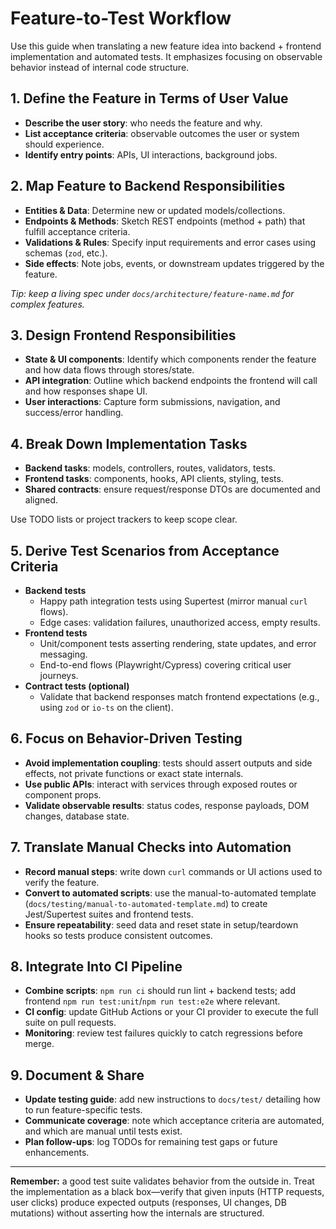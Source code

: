 # Feature-to-Test Workflow

Use this guide when translating a new feature idea into backend + frontend implementation and automated tests. It emphasizes focusing on observable behavior instead of internal code structure.

## 1. Define the Feature in Terms of User Value
- **Describe the user story**: who needs the feature and why.
- **List acceptance criteria**: observable outcomes the user or system should experience.
- **Identify entry points**: APIs, UI interactions, background jobs.

## 2. Map Feature to Backend Responsibilities
- **Entities & Data**: Determine new or updated models/collections.
- **Endpoints & Methods**: Sketch REST endpoints (method + path) that fulfill acceptance criteria.
- **Validations & Rules**: Specify input requirements and error cases using schemas (`zod`, etc.).
- **Side effects**: Note jobs, events, or downstream updates triggered by the feature.

*Tip: keep a living spec under `docs/architecture/feature-name.md` for complex features.*

## 3. Design Frontend Responsibilities
- **State & UI components**: Identify which components render the feature and how data flows through stores/state.
- **API integration**: Outline which backend endpoints the frontend will call and how responses shape UI.
- **User interactions**: Capture form submissions, navigation, and success/error handling.

## 4. Break Down Implementation Tasks
- **Backend tasks**: models, controllers, routes, validators, tests.
- **Frontend tasks**: components, hooks, API clients, styling, tests.
- **Shared contracts**: ensure request/response DTOs are documented and aligned.

Use TODO lists or project trackers to keep scope clear.

## 5. Derive Test Scenarios from Acceptance Criteria
- **Backend tests**
  - Happy path integration tests using Supertest (mirror manual `curl` flows).
  - Edge cases: validation failures, unauthorized access, empty results.
- **Frontend tests**
  - Unit/component tests asserting rendering, state updates, and error messaging.
  - End-to-end flows (Playwright/Cypress) covering critical user journeys.
- **Contract tests (optional)**
  - Validate that backend responses match frontend expectations (e.g., using `zod` or `io-ts` on the client).

## 6. Focus on Behavior-Driven Testing
- **Avoid implementation coupling**: tests should assert outputs and side effects, not private functions or exact state internals.
- **Use public APIs**: interact with services through exposed routes or component props.
- **Validate observable results**: status codes, response payloads, DOM changes, database state.

## 7. Translate Manual Checks into Automation
- **Record manual steps**: write down `curl` commands or UI actions used to verify the feature.
- **Convert to automated scripts**: use the manual-to-automated template (`docs/testing/manual-to-automated-template.md`) to create Jest/Supertest suites and frontend tests.
- **Ensure repeatability**: seed data and reset state in setup/teardown hooks so tests produce consistent outcomes.

## 8. Integrate Into CI Pipeline
- **Combine scripts**: `npm run ci` should run lint + backend tests; add frontend `npm run test:unit`/`npm run test:e2e` where relevant.
- **CI config**: update GitHub Actions or your CI provider to execute the full suite on pull requests.
- **Monitoring**: review test failures quickly to catch regressions before merge.

## 9. Document & Share
- **Update testing guide**: add new instructions to `docs/test/` detailing how to run feature-specific tests.
- **Communicate coverage**: note which acceptance criteria are automated, and which are manual until tests exist.
- **Plan follow-ups**: log TODOs for remaining test gaps or future enhancements.

---
**Remember:** a good test suite validates behavior from the outside in. Treat the implementation as a black box—verify that given inputs (HTTP requests, user clicks) produce expected outputs (responses, UI changes, DB mutations) without asserting how the internals are structured.
